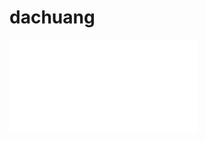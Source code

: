 # dachuang


<iframe src="//player.bilibili.com/player.html?aid=226326290&bvid=BV1Ub411d7hD&cid=1061760441&page=1" scrolling="no" border="0" frameborder="no" framespacing="0" allowfullscreen="true"> </iframe>
